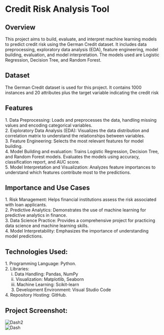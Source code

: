 <h1>Credit Risk Analysis Tool</h1>

<h2>Overview</h2>
This project aims to build, evaluate, and interpret machine learning models to predict credit risk using the German Credit dataset. It includes data preprocessing, exploratory data analysis (EDA), feature engineering, model building, evaluation, and model interpretation. The models used are Logistic Regression, Decision Tree, and Random Forest.

<h2>Dataset</h2>
The German Credit dataset is used for this project. It contains 1000 instances and 20 attributes plus the target variable indicating the credit risk

<h2>Features</h2>
1. Data Preprocessing: Loads and preprocesses the data, handling missing values and encoding categorical variables.<br>
2. Exploratory Data Analysis (EDA): Visualizes the data distribution and correlation matrix to understand the relationships between variables.</br>
3. Feature Engineering: Selects the most relevant features for model building.</br>
4. Model Building and evaluation: Trains Logistic Regression, Decision Tree, and Random Forest models. Evaluates the models using accuracy, classification report, and AUC score.</br>
5. Model Interpretation and Visualization: Analyzes feature importances to understand which features contribute most to the predictions.

<h2>Importance and Use Cases</h2>
1. Risk Management: Helps financial institutions assess the risk associated with loan applicants.</br>
2. Predictive Analytics: Demonstrates the use of machine learning for predictive analytics in finance.</br>
3. Data Science Practice: Provides a comprehensive project for practicing data science and machine learning skills.</br>
4. Model Interpretability: Emphasizes the importance of understanding model predictions.

<h2>Technologies Used:</h2>
1. Programming Language: Python.</br>
2. Libraries:</br>&nbsp;&nbsp;&nbsp;&nbsp;
    i. Data Handling: Pandas, NumPy</br>&nbsp;&nbsp;&nbsp;&nbsp;
    ii. Visualization: Matplotlib, Seaborn</br>&nbsp;&nbsp;&nbsp;&nbsp;
    iii. Machine Learning: Scikit-learn</br>&nbsp;&nbsp;&nbsp;&nbsp;
3. Development Environment: Visual Studio Code</br>
4. Repository Hosting: GitHub.


<h2>Project Screenshot:</h2>

![Dash2](https://github.com/user-attachments/assets/96f0d6c1-0b43-4bba-9aff-793d7da70003)</br>
![Dash](https://github.com/user-attachments/assets/0647f3d7-83d6-427b-89b4-85b300755617)
